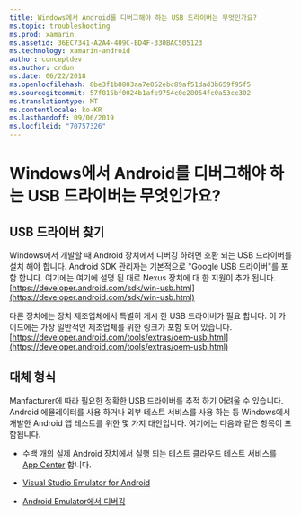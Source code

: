 ```yaml
---
title: Windows에서 Android를 디버그해야 하는 USB 드라이버는 무엇인가요?
ms.topic: troubleshooting
ms.prod: xamarin
ms.assetid: 36EC7341-A2A4-409C-BD4F-330BAC505123
ms.technology: xamarin-android
author: conceptdev
ms.author: crdun
ms.date: 06/22/2018
ms.openlocfilehash: 8be3f1b8803aa7e052ebc89af51dad3b659f95f5
ms.sourcegitcommit: 57f815bf0024b1afe9754c0e28054fc0a53ce302
ms.translationtype: MT
ms.contentlocale: ko-KR
ms.lasthandoff: 09/06/2019
ms.locfileid: "70757326"
---
```

# <a name="what-usb-drivers-do-i-need-to-debug-android-on-windows"></a>Windows에서 Android를 디버그해야 하는 USB 드라이버는 무엇인가요?

## <a name="finding-usb-drivers"></a>USB 드라이버 찾기

Windows에서 개발할 때 Android 장치에서 디버깅 하려면 호환 되는 USB 드라이버를 설치 해야 합니다. Android SDK 관리자는 기본적으로 "Google USB 드라이버"를 포함 합니다. 여기에는 여기에 설명 된 대로 Nexus 장치에 대 한 지원이 추가 됩니다.[https://developer.android.com/sdk/win-usb.html](https://developer.android.com/sdk/win-usb.html)

다른 장치에는 장치 제조업체에서 특별히 게시 한 USB 드라이버가 필요 합니다. 이 가이드에는 가장 일반적인 제조업체를 위한 링크가 포함 되어 있습니다.[https://developer.android.com/tools/extras/oem-usb.html](https://developer.android.com/tools/extras/oem-usb.html)

## <a name="alternatives"></a>대체 형식

Manfacturer에 따라 필요한 정확한 USB 드라이버를 추적 하기 어려울 수 있습니다. Android 에뮬레이터를 사용 하거나 외부 테스트 서비스를 사용 하는 등 Windows에서 개발한 Android 앱 테스트를 위한 몇 가지 대안입니다. 여기에는 다음과 같은 항목이 포함됩니다.

- 수백 개의 실제 Android 장치에서 실행 되는 테스트 클라우드 테스트 서비스를 [App Center](https://docs.microsoft.com/appcenter/test-cloud/) 합니다.

- [Visual Studio Emulator for Android](https://visualstudio.microsoft.com/vs/msft-android-emulator/)

- [Android Emulator에서 디버깅](~/android/deploy-test/debugging/debug-on-emulator.md)
